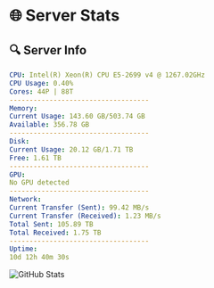# 🌐 Server Stats
## 🔍 Server Info
```yaml
CPU: Intel(R) Xeon(R) CPU E5-2699 v4 @ 1267.02GHz
CPU Usage: 0.40%
Cores: 44P | 88T
-----------------------------------
Memory:
Current Usage: 143.60 GB/503.74 GB
Available: 356.78 GB
-----------------------------------
Disk:
Current Usage: 20.12 GB/1.71 TB
Free: 1.61 TB
-----------------------------------
GPU:
No GPU detected
-----------------------------------
Network:
Current Transfer (Sent): 99.42 MB/s
Current Transfer (Received): 1.23 MB/s
Total Sent: 105.89 TB
Total Received: 1.75 TB
-----------------------------------
Uptime:
10d 12h 40m 30s
```
![GitHub Stats](https://img.shields.io/badge/Updated-2025-02-18_11:23:48-blue)